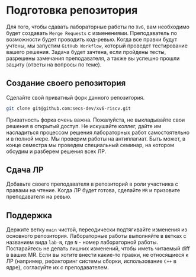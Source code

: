 # Подготовка репозитория

Для того, чтобы сдавать лабораторные работы по `Xv6`, вам необходимо будет создавать `Merge Requests` с изменениями. Преподаватель по возможности будет проводить код-ревью. Когда все правки будут учтены, мы запустим `GitHub Workflow`, который проведет тестирование вашего решения. Задача будет зачтена, если пройдены тесты, разрешены замечания преподавателя, а также вы успешно прошли защиту (ответы на вопросы по теме).

## Создание своего репозитория

Сделайте свой приватный форк данного репозитория.

```sh
git clone git@github.com:secs-dev/xv6-riscv.git
```

Приватность форка очень важна. Пожалуйста, не выкладывайте свои решения в открытый доступ. Не искушайте коллег, дайте им насладиться процессом решения лабораторных работ самостоятельно и в полной мере. Мы проверим работы на антиплагиат. Быть может, в конце семестра мы проведем специальный семинар, на котором обсудим и разберем решения всех ЛР.

## Сдача ЛР

Добавьте своего преподавателя в репозиторий в роли участника с правами на чтение. Когда ЛР будет готова, сделайте `MR` и призовите преподавателя на ревью.

## Поддержка

Держите ветку `main` чистой, переодически подтягивайте изменения из основного репозитория. Лабораторные работы выполняйте в ветках с названием вида `lab-N`, где `N` - номер лабораторной работы. Постарайтесь не делать лишних изменений, чтобы иметь читаемый diff в ваших MR. Если вы хотите внести какие-то правки, не относящиеся к ЛР (например, рефакторинг системы сборки, использование `C++` в ядре), согласуйте их с преподавателем.
